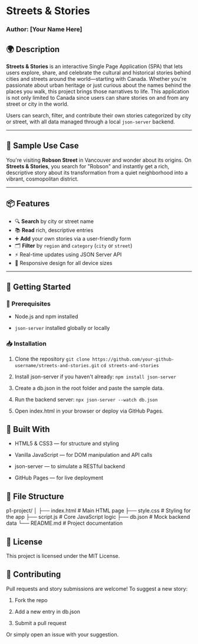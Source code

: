 # Streets & Stories

### Author: [Your Name Here]

## 🌍 Description

**Streets & Stories** is an interactive Single Page Application (SPA) that lets users explore, share, and celebrate the cultural and historical stories behind cities and streets around the world—starting with Canada. Whether you're passionate about urban heritage or just curious about the names behind the places you walk, this project brings those narratives to life. This application is not only limited to Canada since users can share stories on and from any street or city in the world.

Users can search, filter, and contribute their own stories categorized by city or street, with all data managed through a local `json-server` backend.

---

## 🧠 Sample Use Case

You're visiting **Robson Street** in Vancouver and wonder about its origins. On **Streets & Stories**, you search for "Robson" and instantly get a rich, descriptive story about its transformation from a quiet neighborhood into a vibrant, cosmopolitan district.

---

## 📦 Features

- 🔍 **Search** by city or street name
- 📚 **Read** rich, descriptive entries
- ➕ **Add** your own stories via a user-friendly form
- 🗂️ **Filter** by `region` and `category` (`city` or `street`)
- ⚡ Real-time updates using JSON Server API
- 📱 Responsive design for all device sizes

---

## 🚀 Getting Started
### 🔧 Prerequisites
- Node.js and npm installed

- ```json-server``` installed globally or locally

### 📥 Installation
1. Clone the repository
```git clone https://github.com/your-github-username/streets-and-stories.git```
```cd streets-and-stories```
2. Install json-server if you haven't already:
```npm install json-server```
3. Create a db.json in the root folder and paste the sample data.

4. Run the backend server:
```npx json-server --watch db.json```
5. Open index.html in your browser or deploy via GitHub Pages.

## 🧱 Built With
- HTML5 & CSS3 — for structure and styling

- Vanilla JavaScript — for DOM manipulation and API calls

- json-server — to simulate a RESTful backend

- GitHub Pages — for live deployment

## 📁 File Structure
p1-project/
│
├── index.html           # Main HTML page
├── style.css            # Styling for the app
├── script.js            # Core JavaScript logic
├── db.json              # Mock backend data
└── README.md            # Project documentation

## 🧾 License
This project is licensed under the MIT License.

## 🤝 Contributing
Pull requests and story submissions are welcome!
To suggest a new story:

1. Fork the repo

2. Add a new entry in db.json

3. Submit a pull request

Or simply open an issue with your suggestion.
